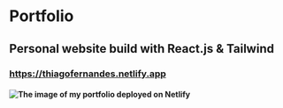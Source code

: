 # Portfolio

## Personal website build with React.js & Tailwind

### https://thiagofernandes.netlify.app

#### ![The image of my portfolio deployed on Netlify](https://drive.google.com/uc?export=view&id=1XxQ0_6JX555Da3oH_ja_mZRsAvgSXtWh)
